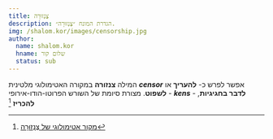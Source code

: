 ```yaml
---
title: צֶנְזוּרָה
description: הגדרת המונח ״צֶנְזוּרָה״.
img: /shalom.kor/images/censorship.jpg
author:
  name: shalom.kor
  hname: שלום קור
  status: sub
---
```


המילה **צנזורה** במקורה האטימולוגי מלטינית ***censor*** אפשר לפרש כ- **להעריך** או **לשפוט**. מצורת סיומת של השורש הפרוטו-הודו-אירופי - ***kens*** - **לדבר בחגיגיות**, **להכריז** [^1]


[^1]: [מקור אטימולוגי של צֶנְזוּרָה](https://www.etymonline.com/word/censor)
<!-- [^2]: [מקור אטימולוגי של טֵלוֹס](https://www.etymonline.com/word/telos) -->
